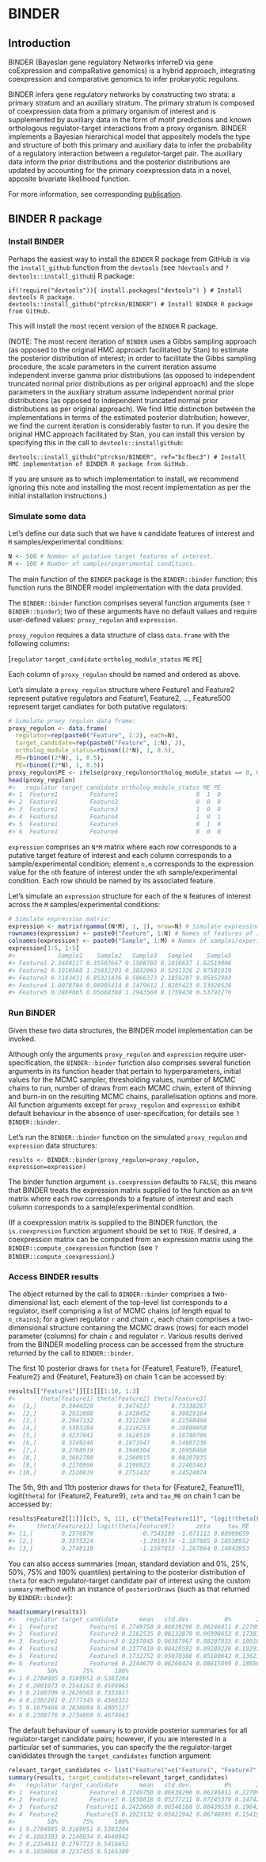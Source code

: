 
<!-- README.md is generated from README.Rmd. Please edit that file -->

# BINDER

<!-- badges: start -->

<!-- badges: end -->

## Introduction

BINDER (BayesIan gene regulatory Networks inferreD via gene coExpression
and compaRative genomics) is a hybrid approach, integrating coexpression
and comparative genomics to infer prokaryotic regulons.

BINDER infers gene regulatory networks by constructing two strata: a
primary stratum and an auxiliary stratum. The primary stratum is
composed of coexpression data from a primary organism of interest and is
supplemented by auxiliary data in the form of motif predictions and
known orthologous regulator-target interactions from a proxy organism.
BINDER implements a Bayesian hierarchical model that appositely models
the type and structure of both this primary and auxiliary data to infer
the probability of a regulatory interaction between a regulator-target
pair. The auxiliary data inform the prior distributions and the
posterior distributions are updated by accounting for the primary
coexpression data in a novel, apposite bivariate likelihood function.

For more information, see corresponding
[publication](https://doi.org/10.1186/s12859-019-3042-8).

## BINDER R package

### Install BINDER

Perhaps the easiest way to install the `BINDER` R package from GitHub is
via the `install_github` function from the `devtools` (see `?devtools`
and `?devtools::install_github`) R
    package:

    if(!require("devtools")){ install.packages("devtools") } # Install devtools R package.
    devtools::install_github("ptrcksn/BINDER") # Install BINDER R package from GitHub.

This will install the most recent version of the `BINDER` R package.

(NOTE: The most recent iteration of `BINDER` uses a Gibbs sampling
approach (as opposed to the original HMC approach facilitated by Stan)
to estimate the posterior distribution of interest; in order to
facilitate the Gibbs sampling procedure, the scale parameters in the
current iteration assume independent inverse gamma prior distributions
(as opposed to independent truncated normal prior distributions as per
original approach) and the slope parameters in the auxiliary stratum
assume independent normal prior distributions (as opposed to independent
truncated normal prior distributions as per original approach). We find
little distinction between the implementations in terms of the estimated
posterior distribution; however, we find the current iteration is
considerably faster to run. If you desire the original HMC approach
facilitated by Stan, you can install this version by specifying this in
the call to
    `devtools::installgithub`:

    devtools::install_github("ptrcksn/BINDER", ref="bcfbec3") # Install HMC implementation of BINDER R package from GitHub.

If you are unsure as to which implementation to install, we recommend
ignoring this note and installing the most recent implementation as per
the initial installation instructions.)

### Simulate some data

Let’s define our data such that we have `N` candidate features of
interest and `M` samples/experimental conditions:

``` r
N <- 500 # Number of putative target features of interest.
M <- 100 # Number of samples/experimental conditions.
```

The main function of the `BINDER` package is the `BINDER::binder`
function; this function runs the BINDER model implementation with the
data provided.

The `BINDER::binder` function comprises several function arguments (see
`?BINDER::binder`); two of these arguments have no default values and
require user-defined values: `proxy_regulon` and `expression`.

`proxy_regulon` requires a data structure of class `data.frame` with the
following columns:

\[`regulator` `target_candidate` `ortholog_module_status` `ME` `PE`\]

Each column of `proxy_regulon` should be named and ordered as above.

Let’s simulate a `proxy_regulon` structure where Feature1 and Feature2
represent putative regulators and Feature1, Feature2, …, Feature500
represent target candiates for both putative regulators:

``` r
# Simulate proxy regulon data frame:
proxy_regulon <- data.frame(
  regulator=rep(paste0("Feature", 1:2), each=N),
  target_candidate=rep(paste0("Feature", 1:N), 2),
  ortholog_module_status=rbinom((2*N), 1, 0.5),
  ME=rbinom((2*N), 1, 0.5),
  PE=rbinom((2*N), 1, 0.5))
proxy_regulon$PE <- ifelse(proxy_regulon$ortholog_module_status == 0, 0, proxy_regulon$PE)
head(proxy_regulon)
#>   regulator target_candidate ortholog_module_status ME PE
#> 1  Feature1         Feature1                      0  1  0
#> 2  Feature1         Feature2                      0  0  0
#> 3  Feature1         Feature3                      1  0  0
#> 4  Feature1         Feature4                      1  0  1
#> 5  Feature1         Feature5                      0  1  0
#> 6  Feature1         Feature6                      0  0  0
```

`expression` comprises an `N*M` matrix where each row corresponds to a
putative target feature of interest and each column corresponds to a
sample/experimental condition; element `n,m` corresponds to the
expression value for the `n`th feature of interest under the `m`th
sample/experimental condition. Each row should be named by its
associated feature.

Let’s simulate an `expression` structure for each of the `N` features of
interest across the `M` samples/experimental conditions:

``` r
# Simulate expression matrix:
expression <- matrix(rgamma((N*M), 1, 1), nrow=N) # Simulate expression data.
rownames(expression) <- paste0("Feature", 1:N) # Names of features of interest.
colnames(expression) <- paste0("Sample", 1:M) # Names of samples/experimental conditions.
expression[1:5, 1:5]
#>            Sample1    Sample2   Sample3   Sample4    Sample5
#> Feature1 2.3489117 0.35507667 0.1508703 0.1016637 1.62519006
#> Feature2 0.1918560 1.25832293 0.3032065 0.5291326 2.87581919
#> Feature3 0.1183431 0.85321436 0.5866373 2.1859207 0.05352903
#> Feature4 1.0078704 0.06905414 0.1479612 1.0205423 0.13920528
#> Feature5 0.2869065 0.05668388 1.2943560 0.1759438 0.53792276
```

### Run BINDER

Given these two data structures, the BINDER model implementation can be
invoked.

Although only the arguments `proxy_regulon` and `expression` require
user-specification, the `BINDER::binder` function also comprises several
function arguments in its function header that pertain to
hyperparameters, initial values for the MCMC sampler, thresholding
values, number of MCMC chains to run, number of draws from each MCMC
chain, extent of thinning and burn-in on the resulting MCMC chains,
parallelisation options and more. All function arguments except for
`proxy_regulon` and `expression` exhibit default behaviour in the
absence of user-specifcation; for details see `?BINDER::binder`.

Let’s run the `BINDER::binder` function on the simulated `proxy_regulon`
and `expression` data
    structures:

    results <- BINDER::binder(proxy_regulon=proxy_regulon, expression=expression)

The binder function argument `is.coexpression` defaults to `FALSE`; this
means that BINDER treats the expression matrix supplied to the function
as an `N*M` matrix where each row corresponds to a feature of interest
and each column corresponds to a sample/experimental condition.

(If a coexpression matrix is supplied to the BINDER function, the
`is.coexpression` function argument should be set to `TRUE`. If desired,
a coexpression matrix can be computed from an expression matrix using
the `BINDER::compute_coexpression` function (see
`?BINDER::compute_coexpression`).)

### Access BINDER results

The object returned by the call to `BINDER::binder` comprises a
two-dimensional list; each element of the top-level list corresponds to
a regulator, itself comprising a list of MCMC chains (of length equal to
`n_chains`); for a given regulator `r` and chain `c`, each chain
comprises a two-dimensional structure containing the MCMC draws (rows)
for each model parameter (columns) for chain `c` and regulator `r`.
Various results derived from the BINDER modelling process can be
accessed from the structure returned by the call to `BINDER::binder`.

The first 10 posterior draws for `theta` for {Feature1, Feature1},
{Feature1, Feature2} and {Feature1, Feature3} on chain 1 can be accessed
by:

``` r
results[["Feature1"]][[1]][1:10, 1:3]
#>       theta[Feature1] theta[Feature2] theta[Feature3]
#>  [1,]       0.3444320       0.3474237      0.73338267
#>  [2,]       0.2932088       0.2418452      0.38029164
#>  [3,]       0.2947132       0.3212269      0.21580408
#>  [4,]       0.5383204       0.2216253      0.20809058
#>  [5,]       0.4237041       0.1628518      0.18740706
#>  [6,]       0.3749246       0.1871047      0.14907236
#>  [7,]       0.2768919       0.3940304      0.16958468
#>  [8,]       0.3602780       0.2560915      0.08207835
#>  [9,]       0.2170996       0.1190923      0.22465461
#> [10,]       0.2528819       0.2751432      0.24524074
```

The 5th, 9th and 11th posterior draws for `theta` for {Feature2,
Feature11}, logit(`theta`) for {Feature2, Feature9}, `zeta` and `tau_ME`
on chain 1 can be accessed
by:

``` r
results$Feature2[[1]][c(5, 9, 11), c("theta[Feature11]", "logit(theta[Feature9])", "zeta", "tau_ME")]
#>      theta[Feature11] logit(theta[Feature9])      zeta     tau_ME
#> [1,]        0.2576879             -0.7543109 -1.071112 0.08909659
#> [2,]        0.3375324             -1.2019174 -1.187885 0.10538952
#> [3,]        0.2748118             -1.1587853 -1.267864 0.14843953
```

You can also access summaries (mean, standard deviation and 0%, 25%,
50%, 75% and 100% quantiles) pertaining to the posterior distribution of
`theta` for each regulator-target candidate pair of interest using the
custom `summary` method with an instance of `posteriorDraws` (such as
that returned by `BINDER::binder`):

``` r
head(summary(results))
#>   regulator target_candidate      mean   std.dev.         0%       25%
#> 1  Feature1         Feature1 0.2749750 0.06839296 0.06246811 0.2270924
#> 2  Feature1         Feature2 0.2162535 0.06132870 0.06998652 0.1738338
#> 3  Feature1         Feature3 0.2257045 0.06387967 0.08207835 0.1801842
#> 4  Feature1         Feature4 0.2377410 0.06420592 0.09289226 0.1929313
#> 5  Feature1         Feature5 0.1732752 0.05070386 0.05180642 0.1362150
#> 6  Feature1         Feature6 0.2344679 0.06260424 0.08615899 0.1885697
#>         50%       75%      100%
#> 1 0.2704985 0.3169951 0.5383204
#> 2 0.2091073 0.2544163 0.4599965
#> 3 0.2180709 0.2620565 0.7333827
#> 4 0.2302281 0.2777345 0.4568322
#> 5 0.1679466 0.2038884 0.4005127
#> 6 0.2308776 0.2734669 0.4674663
```

The default behaviour of `summary` is to provide posterior summaries for
all regulator-target candidate pairs; however, if you are interested in
a particular set of summaries, you can specify the the regulator-target
canididates through the `target_candidates` function
argument:

``` r
relevant_target_candidates <- list("Feature1"=c("Feature1", "Feature7"), "Feature2"=c("Feature11", "Feature15"))
summary(results, target_candidates=relevant_target_candidates)
#>   regulator target_candidate      mean   std.dev.         0%       25%
#> 1  Feature1         Feature1 0.2749750 0.06839296 0.06246811 0.2270924
#> 2  Feature1         Feature7 0.1850818 0.05277211 0.07245370 0.1474260
#> 3  Feature2        Feature11 0.2422060 0.06548180 0.08439559 0.1964373
#> 4  Feature2        Feature15 0.1923132 0.05621942 0.06748995 0.1541940
#>         50%       75%      100%
#> 1 0.2704985 0.3169951 0.5383204
#> 2 0.1803393 0.2140034 0.4640942
#> 3 0.2354611 0.2797723 0.5416652
#> 4 0.1850068 0.2237455 0.5165300
```
